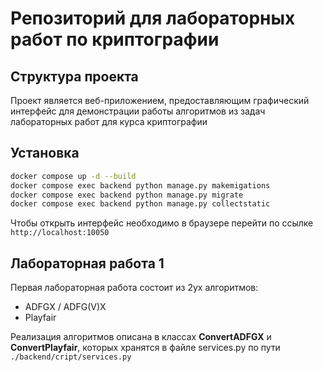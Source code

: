 # Репозиторий для лабораторных работ по криптографии

## Структура проекта

Проект является веб-приложением, предоставляющим графический интерфейс для демонстрации работы алгоритмов из задач лабораторных работ для курса криптографии

## Установка

```sh
docker compose up -d --build
docker compose exec backend python manage.py makemigations
docker compose exec backend python manage.py migrate
docker compose exec backend python manage.py collectstatic
```

Чтобы открыть интерфейс необходимо в браузере перейти по ссылке ```http://localhost:10050```

## Лабораторная работа 1

Первая лабораторная работа состоит из 2ух алгоритмов:

- ADFGX / ADFG(V)X
- Playfair

Реализация алгоритмов описана в классах **ConvertADFGX** и **ConvertPlayfair**, которых хранятся в файле services.py по пути ```./backend/cript/services.py```
